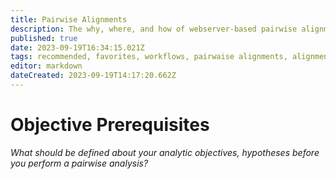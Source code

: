 ```yaml
---
title: Pairwise Alignments
description: The why, where, and how of webserver-based pairwise alignments for microbiologists
published: true
date: 2023-09-19T16:34:15.021Z
tags: recommended, favorites, workflows, pairwaise alignments, alignments
editor: markdown
dateCreated: 2023-09-19T14:17:20.662Z
---
```


# Objective Prerequisites
*What should be defined about your analytic objectives, hypotheses before you perform a pairwise analysis?*



